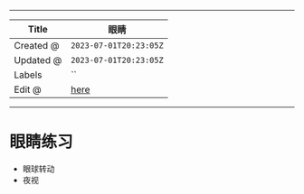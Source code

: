-----

| Title     | 眼睛                                              |
| --------- | ----------------------------------------------- |
| Created @ | `2023-07-01T20:23:05Z`                          |
| Updated @ | `2023-07-01T20:23:05Z`                          |
| Labels    | \`\`                                            |
| Edit @    | [here](https://github.com/junxnone/l/issues/12) |

-----

# 眼睛练习

  - 眼球转动
  - 夜视
